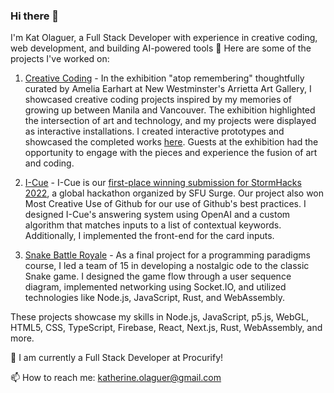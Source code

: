 ### Hi there 👋

I'm Kat Olaguer, a Full Stack Developer with experience in creative coding, web development, and building AI-powered tools 🌱 Here are some of the projects I've worked on:

1. [Creative Coding](https://github.com/katporks/creative-coding) - In the exhibition "atop remembering" thoughtfully curated by Amelia Earhart at New Westminster's Arrietta Art Gallery, I showcased creative coding projects inspired by my memories of growing up between Manila and Vancouver. The exhibition highlighted the intersection of art and technology, and my projects were displayed as interactive installations. I created interactive prototypes and showcased the completed works [here](https://atop-remembering.web.app). Guests at the exhibition had the opportunity to engage with the pieces and experience the fusion of art and coding.

2. [I-Cue](https://github.com/edgarcoime/i-cue) - I-Cue is our [first-place winning submission for StormHacks 2022](https://devpost.com/software/i-cue?ref_content=user-portfolio&ref_feature=in_progress), a global hackathon organized by SFU Surge. Our project also won Most Creative Use of Github for our use of Github's best practices. I designed I-Cue's answering system using OpenAI and a custom algorithm that matches inputs to a list of contextual keywords. Additionally, I implemented the front-end for the card inputs.

3. [Snake Battle Royale](https://github.com/BCIT-Snake-Battle-Royale/snake) - As a final project for a programming paradigms course, I led a team of 15 in developing a nostalgic ode to the classic Snake game. I designed the game flow through a user sequence diagram, implemented networking using Socket.IO, and utilized technologies like Node.js, JavaScript, Rust, and WebAssembly.

These projects showcase my skills in Node.js, JavaScript, p5.js, WebGL, HTML5, CSS, TypeScript, Firebase, React, Next.js, Rust, WebAssembly, and more.

🔭 I am currently a Full Stack Developer at Procurify!

📫 How to reach me: katherine.olaguer@gmail.com


